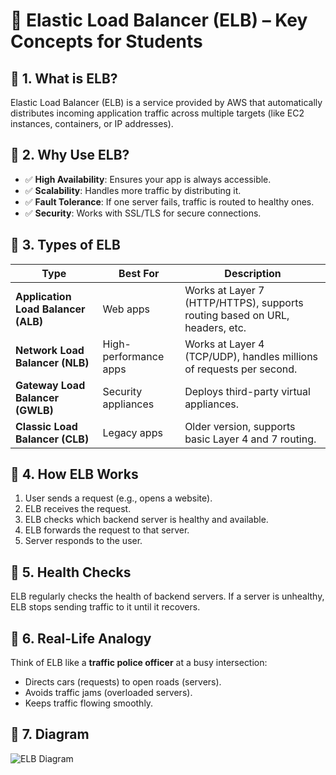 # 📘 Elastic Load Balancer (ELB) – Key Concepts for Students

## 🔹 1. What is ELB?
Elastic Load Balancer (ELB) is a service provided by AWS that automatically distributes incoming application traffic across multiple targets (like EC2 instances, containers, or IP addresses).

## 🔹 2. Why Use ELB?
- ✅ **High Availability**: Ensures your app is always accessible.
- ✅ **Scalability**: Handles more traffic by distributing it.
- ✅ **Fault Tolerance**: If one server fails, traffic is routed to healthy ones.
- ✅ **Security**: Works with SSL/TLS for secure connections.

## 🔹 3. Types of ELB
| Type | Best For | Description |
|------|----------|-------------|
| **Application Load Balancer (ALB)** | Web apps | Works at Layer 7 (HTTP/HTTPS), supports routing based on URL, headers, etc. |
| **Network Load Balancer (NLB)** | High-performance apps | Works at Layer 4 (TCP/UDP), handles millions of requests per second. |
| **Gateway Load Balancer (GWLB)** | Security appliances | Deploys third-party virtual appliances. |
| **Classic Load Balancer (CLB)** | Legacy apps | Older version, supports basic Layer 4 and 7 routing. |

## 🔹 4. How ELB Works
1. User sends a request (e.g., opens a website).
2. ELB receives the request.
3. ELB checks which backend server is healthy and available.
4. ELB forwards the request to that server.
5. Server responds to the user.

## 🔹 5. Health Checks
ELB regularly checks the health of backend servers. If a server is unhealthy, ELB stops sending traffic to it until it recovers.

## 🔹 6. Real-Life Analogy
Think of ELB like a **traffic police officer** at a busy intersection:
- Directs cars (requests) to open roads (servers).
- Avoids traffic jams (overloaded servers).
- Keeps traffic flowing smoothly.

## 🔹 7. Diagram
![ELB Diagram](elb_diagram.png)
